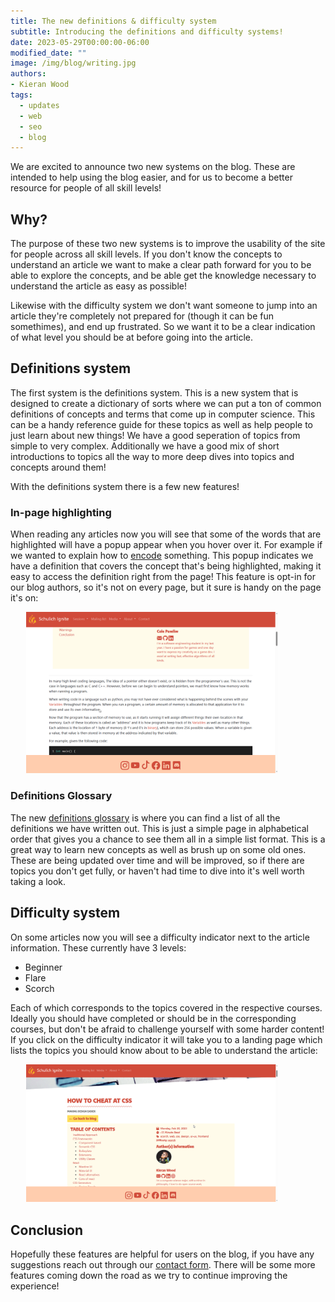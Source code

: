 ```yaml
---
title: The new definitions & difficulty system
subtitle: Introducing the definitions and difficulty systems!
date: 2023-05-29T00:00:00-06:00
modified_date: ""
image: /img/blog/writing.jpg
authors: 
- Kieran Wood
tags:
  - updates
  - web
  - seo
  - blog
---
```


We are excited to announce two new systems on the blog. These are intended to help using the blog easier, and for us to become a better resource for people of all skill levels!

## Why?

The purpose of these two new systems is to improve the usability of the site for people across all skill levels. If you don't know the concepts to understand an article we want to make a clear path forward for you to be able to explore the concepts, and be able get the knowledge necessary to understand the article as easy as possible!

Likewise with the difficulty system we don't want someone to jump into an article they're completely not prepared for (though it can be fun somethimes), and end up frustrated. So we want it to be a clear indication of what level you should be at before going into the article.

## Definitions system

The first system is the definitions system. This is a new system that is designed to create a dictionary of sorts where we can put a ton of common definitions of concepts and terms that come up in computer science. This can be a handy reference guide for these topics as well as help people to just learn about new things! We have a good seperation of topics from simple to very complex. Additionally we have a good mix of short introductions to topics all the way to more deep dives into topics and concepts around them! 

With the definitions system there is a few new features!

### In-page highlighting

When reading any articles now you will see that some of the words that are highlighted will have a popup appear when you hover over it. For example if we wanted to explain how to <a href="https://schulichignite/definitions/encoding/" target="_blank" data-toggle="tooltip" data-placement="top" title="" data-original-title="Encoding just means a way to take a set of information in one format, and convert or represent it to another format.">encode</a> something. This popup indicates we have a definition that covers the concept that's being highlighted, making it easy to access the definition right from the page! This feature is opt-in for our blog authors, so it's not on every page, but it sure is handy on the page it's on:

<img src="/img/blog/in-page-highlighting.gif" style="margin-left:5%; width: 80%;">

### Definitions Glossary

The new [definitions glossary](http://schulichignite.com/definitions/) is where you can find a list of all the definitions we have written out. This is just a simple page in alphabetical order that gives you a chance to see them all in a simple list format. This is a great way to learn new concepts as well as brush up on some old ones. These are being updated over time and will be improved, so if there are topics you don't get fully, or haven't had time to dive into it's well worth taking a look.

## Difficulty system

On some articles now you will see a difficulty indicator next to the article information. These currently have 3 levels:

- Beginner
- Flare
- Scorch

Each of which corresponds to the topics covered in the respective courses. Ideally you should have completed or should be in the corresponding courses, but don't be afraid to challenge yourself with some harder content! If you click on the difficulty indicator it will take you to a landing page which lists the topics you should know about to be able to understand the article:

<img src="/img/blog/difficulty.gif" style="margin-left:5%; width: 80%;">

## Conclusion

Hopefully these features are helpful for users on the blog, if you have any suggestions reach out through our [contact form](/contact). There will be some more features coming down the road as we try to continue improving the experience!
